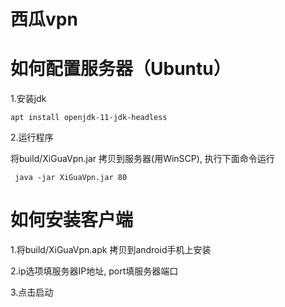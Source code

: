 # 西瓜vpn

# 如何配置服务器（Ubuntu）

1.安装jdk
```  
apt install openjdk-11-jdk-headless
```  
2.运行程序
 
 将build/XiGuaVpn.jar 拷贝到服务器(用WinSCP), 执行下面命令运行
```  
 java -jar XiGuaVpn.jar 80
```  

# 如何安装客户端

1.将build/XiGuaVpn.apk 拷贝到android手机上安装

2.ip选项填服务器IP地址, port填服务器端口

3.点击启动

